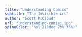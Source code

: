 ```yaml
---
title: "Understanding Comics"
subtitle: "The Invisible Art"
author: "Scott McCloud"
url: "understanding-comics.jpg"
spineColor: "hsl(213deg 79% 36%)"
---
```

